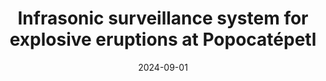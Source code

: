 ---
title: "Infrasonic surveillance system for explosive eruptions at Popocatépetl"
summary: Implementation of an infrasonic monitoring system at Popocatépetl, similar to that operating at Etna ([Ripepe et al. 2018](http://dx.doi.org/10.1029/2018JB015561)).
tags:
  - Deep Learning
authors:
  - admin
role: <u>Principal Investigator</u> (PI)
funding_source: '[SECTEI](https://www.sectei.cdmx.gob.mx/)'

# Funding period
# NB1: date format forced in compact-project.html
# NB2: if "date" is in the future, need to add metadata "publishDate" to today
date: 2024-09-01
date_end: 2026-03-01 # parse '' to ignore
  
# Optional external URL for project (replaces project detail page).
# external_link: 'http://mounts-project.com/info_infrasound'

image:
  caption: infrasonic surveillance system
  focal_point: Smart

url_code: ''
url_pdf: ''
url_slides: ''
url_video: ''

# Slides (optional).
#   Associate this project with Markdown slides.
#   Simply enter your slide deck's filename without extension.
#   E.g. `slides = "example-slides"` references `content/slides/example-slides.md`.
#   Otherwise, set `slides = ""`.
slides: ""
---